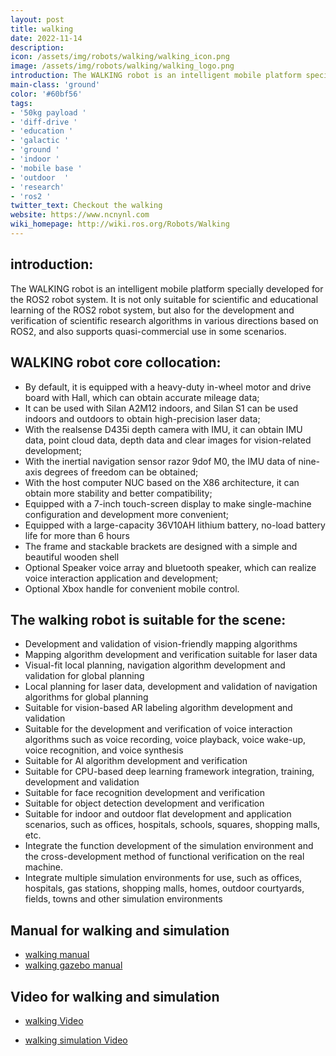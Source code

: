 ```yaml
---
layout: post
title: walking
date: 2022-11-14
description:
icon: /assets/img/robots/walking/walking_icon.png
image: /assets/img/robots/walking/walking_logo.png
introduction: The WALKING robot is an intelligent mobile platform specially developed for the ROS2 robot system. It is not only suitable for scientific and educational learning of the ROS2 robot system, but also for the development and verification of scientific research algorithms in various directions based on ROS2, and also supports quasi-commercial use in some scenarios.
main-class: 'ground'
color: '#60bf56'
tags:
- '50kg payload '
- 'diff-drive '
- 'education '
- 'galactic '
- 'ground '
- 'indoor '
- 'mobile base '
- 'outdoor  '
- 'research'
- 'ros2 '
twitter_text: Checkout the walking
website: https://www.ncnynl.com
wiki_homepage: http://wiki.ros.org/Robots/Walking
---
```


## introduction:

The WALKING robot is an intelligent mobile platform specially developed for the ROS2 robot system. It is not only suitable for scientific and educational learning of the ROS2 robot system, but also for the development and verification of scientific research algorithms in various directions based on ROS2, and also supports quasi-commercial use in some scenarios.


## WALKING robot core collocation:
 - By default, it is equipped with a heavy-duty in-wheel motor and drive board with Hall, which can obtain accurate mileage data;
 - It can be used with Silan A2M12 indoors, and Silan S1 can be used indoors and outdoors to obtain high-precision laser data;
 - With the realsense D435i depth camera with IMU, it can obtain IMU data, point cloud data, depth data and clear images for vision-related development;
 - With the inertial navigation sensor razor 9dof M0, the IMU data of nine-axis degrees of freedom can be obtained;
 - With the host computer NUC based on the X86 architecture, it can obtain more stability and better compatibility;
 - Equipped with a 7-inch touch-screen display to make single-machine configuration and development more convenient;
 - Equipped with a large-capacity 36V10AH lithium battery, no-load battery life for more than 6 hours
 - The frame and stackable brackets are designed with a simple and beautiful wooden shell
 - Optional Speaker voice array and bluetooth speaker, which can realize voice interaction application and development;
 - Optional Xbox handle for convenient mobile control.

## The walking robot is suitable for the scene:

- Development and validation of vision-friendly mapping algorithms
- Mapping algorithm development and verification suitable for laser data
- Visual-fit local planning, navigation algorithm development and validation for global planning
- Local planning for laser data, development and validation of navigation algorithms for global planning
- Suitable for vision-based AR labeling algorithm development and validation
- Suitable for the development and verification of voice interaction algorithms such as voice recording, voice playback, voice wake-up, voice recognition, and voice synthesis
- Suitable for AI algorithm development and verification
- Suitable for CPU-based deep learning framework integration, training, development and validation
- Suitable for face recognition development and verification
- Suitable for object detection development and verification
- Suitable for indoor and outdoor flat development and application scenarios, such as offices, hospitals, schools, squares, shopping malls, etc.
- Integrate the function development of the simulation environment and the cross-development method of functional verification on the real machine.
- Integrate multiple simulation environments for use, such as offices, hospitals, gas stations, shopping malls, homes, outdoor courtyards, fields, towns and other simulation environments

## Manual for walking and simulation
- [walking manual](https://www.ncnynl.com/category/walking-robot/)
- [walking gazebo manual](https://www.ncnynl.com/category/walking-gazebo/)


## Video for walking and simulation

- [walking Video](https://www.bilibili.com/video/BV1eT4y1r7D2/?spm_id_from=333.999.0.0)

- [walking simulation Video](https://www.bilibili.com/video/BV1tb4y1J7JX/?spm_id_from=333.999.0.0)